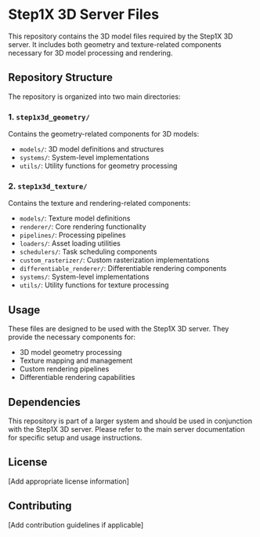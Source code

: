 # Step1X 3D Server Files

This repository contains the 3D model files required by the Step1X 3D server. It includes both geometry and texture-related components necessary for 3D model processing and rendering.

## Repository Structure

The repository is organized into two main directories:

### 1. `step1x3d_geometry/`
Contains the geometry-related components for 3D models:
- `models/`: 3D model definitions and structures
- `systems/`: System-level implementations
- `utils/`: Utility functions for geometry processing

### 2. `step1x3d_texture/`
Contains the texture and rendering-related components:
- `models/`: Texture model definitions
- `renderer/`: Core rendering functionality
- `pipelines/`: Processing pipelines
- `loaders/`: Asset loading utilities
- `schedulers/`: Task scheduling components
- `custom_rasterizer/`: Custom rasterization implementations
- `differentiable_renderer/`: Differentiable rendering components
- `systems/`: System-level implementations
- `utils/`: Utility functions for texture processing

## Usage

These files are designed to be used with the Step1X 3D server. They provide the necessary components for:
- 3D model geometry processing
- Texture mapping and management
- Custom rendering pipelines
- Differentiable rendering capabilities

## Dependencies

This repository is part of a larger system and should be used in conjunction with the Step1X 3D server. Please refer to the main server documentation for specific setup and usage instructions.

## License

[Add appropriate license information]

## Contributing

[Add contribution guidelines if applicable]
